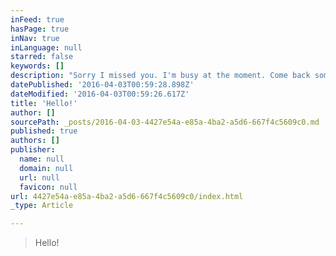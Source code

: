 ```yaml
---
inFeed: true
hasPage: true
inNav: true
inLanguage: null
starred: false
keywords: []
description: "Sorry I missed you. I'm busy at the moment. Come back sometime in the not too distant future."
datePublished: '2016-04-03T00:59:28.898Z'
dateModified: '2016-04-03T00:59:26.617Z'
title: 'Hello!'
author: []
sourcePath: _posts/2016-04-03-4427e54a-e85a-4ba2-a5d6-667f4c5609c0.md
published: true
authors: []
publisher:
  name: null
  domain: null
  url: null
  favicon: null
url: 4427e54a-e85a-4ba2-a5d6-667f4c5609c0/index.html
_type: Article

---
```

> Hello!